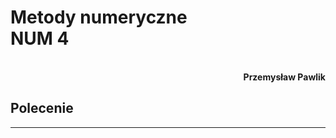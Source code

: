 # **Metody numeryczne** <br/> **NUM 4**
<br>
<div style="text-align: right"><b>Przemysław Pawlik</b></div>

## **Polecenie**


----------
<br>

